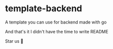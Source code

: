 # template-backend
 A template you can use for backend made with go

And that's it I didn't have the time to write README

Star us 🤩